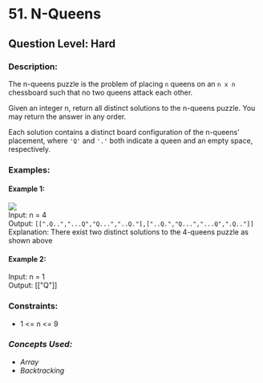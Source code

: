 # 51. N-Queens
## Question Level: Hard
### Description:
The n-queens puzzle is the problem of placing `n` queens on an `n x n` chessboard such that no two queens attack each other.

Given an integer n, return all distinct solutions to the n-queens puzzle. You may return the answer in any order.

Each solution contains a distinct board configuration of the n-queens' placement, where `'Q'` and `'.'` both indicate a queen and an empty space, respectively.

### Examples:

#### Example 1:
<img src="https://assets.leetcode.com/uploads/2020/11/13/queens.jpg"><br>
Input: n = 4<br>
Output: `[[".Q..","...Q","Q...","..Q."],["..Q.","Q...","...Q",".Q.."]]`<br>
Explanation: There exist two distinct solutions to the 4-queens puzzle as shown above<br>
#### Example 2:
Input: n = 1<br>
Output: [["Q"]]<br>

### Constraints:

- 1 <= n <= 9

### <i>Concepts Used:
- Array
- Backtracking </i>
